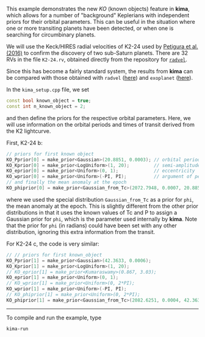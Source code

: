 This example demonstrates the new *KO* (known objects) feature in **kima**,
which allows for a number of "background" Keplerians with independent priors for
their orbital parameters. This can be useful in the situation where one or more
transiting planets have been detected, or when one is searching for circumbinary
planets.

We will use the Keck/HIRES radial velocities of K2-24 used by [Petigura et al.
(2016)](https://arxiv.org/abs/1511.04497) to confirm the discovery of two
sub-Saturn planets. There are 32 RVs in the file `K2-24.rv`, obtained directly
from the repository for [`radvel`](https://radvel.readthedocs.io/en/latest/).

Since this has become a fairly standard system, the results from **kima** can be
compared with those obtained with `radvel`
([here](https://radvel.readthedocs.io/en/latest/tutorials/K2-24_Fitting+MCMC.html))
and `exoplanet` ([here](https://docs.exoplanet.codes/en/stable/tutorials/rv/)).


In the `kima_setup.cpp` file, we set

```c++
const bool known_object = true;
const int n_known_object = 2;
```

and then define the priors for the respective orbital parameters. Here, we will
use information on the orbital periods and times of transit derived from the K2
lightcurve.

First, K2-24 b:

```c++
// priors for first known object
KO_Pprior[0] = make_prior<Gaussian>(20.8851, 0.0003); // orbital period
KO_Kprior[0] = make_prior<LogUniform>(1, 20);         // semi-amplitude (m/s)
KO_eprior[0] = make_prior<Uniform>(0, 1);             // eccentricity
KO_wprior[0] = make_prior<Uniform>(-PI, PI);          // argument of periastron
// and finally the mean anomaly at the epoch
KO_phiprior[0] = make_prior<Gaussian_from_Tc>(2072.7948, 0.0007, 20.8851, 0.0003);
```

where we used the special distribution `Gaussian_from_Tc` as a prior for `phi`,
the mean anomaly at the epoch. This is slightly different from the other prior
distributions in that it uses the known values of Tc and P to assign a Gaussian
prior for `phi`, which is the parameter used internally by **kima**. Note that
the prior for `phi` (in radians) could have been set with any other distribution, ignoring this extra information from the transit.

For K2-24 c, the code is very similar:

```c++
// // priors for first known_object
KO_Pprior[1] = make_prior<Gaussian>(42.3633, 0.0006);
KO_Kprior[1] = make_prior<LogUniform>(1, 20);
// KO_eprior[1] = make_prior<Kumaraswamy>(0.867, 3.03);
KO_eprior[1] = make_prior<Uniform>(0, 1);
// KO_wprior[1] = make_prior<Uniform>(0, 2*PI);
KO_wprior[1] = make_prior<Uniform>(-PI, PI);
// KO_phiprior[1] = make_prior<Uniform>(0, 2*PI);
KO_phiprior[1] = make_prior<Gaussian_from_Tc>(2082.6251, 0.0004, 42.3633, 0.0006);
```

---

To compile and run the example, type

```
kima-run
```
